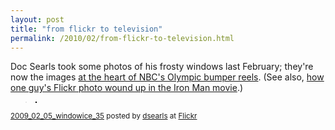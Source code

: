 ```yaml
---
layout: post
title: "from flickr to television"
permalink: /2010/02/from-flickr-to-television.html
---
```


<p>Doc Searls took some photos of his frosty windows last February; they're now the images <a href="http://blogs.law.harvard.edu/doc/2010/02/16/not-a-medal-but-still-an-olympic-win/">at the heart of NBC's Olympic bumper reels</a>. (See also, <a href="http://www.slashfilm.com/2008/12/04/how-one-guys-flickr-photo-wound-up-in-the-iron-man-movie/">how one guy's Flickr photo wound up in the Iron Man movie</a>.)</p>

<p></p><blockquote><a href="http://www.flickr.com/photos/docsearls/3285466559/" title="photo sharing"><img  src="http://farm4.static.flickr.com/3206/3285466559_43f18d2bc2.jpg" style="border: solid 1px #000000;" alt="" /></a></blockquote>

<p></p>

<p><small><a href="http://www.flickr.com/photos/docsearls/3285466559/">2009_02_05_windowice_35</a> posted by <a href="http://www.flickr.com/people/docsearls/">dsearls</a> at <a href="http://www.flickr.com/">Flickr</a></small></p>


